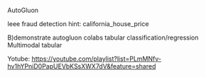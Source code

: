 AutoGluon

Ieee fraud detection hint:
california_house_price

B)demonstrate autogluon colabs
tabular classification/regression
Multimodal tabular

Yotube: https://youtube.com/playlist?list=PLmMNfv-hv1hYPniD0PapUEVbKSsXWX7dV&feature=shared
